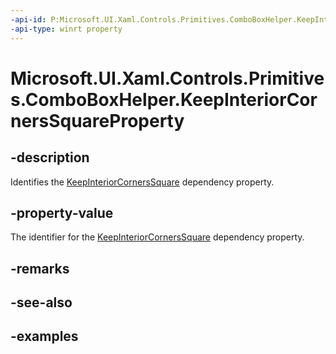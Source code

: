 ```yaml
---
-api-id: P:Microsoft.UI.Xaml.Controls.Primitives.ComboBoxHelper.KeepInteriorCornersSquareProperty
-api-type: winrt property
---
```


# Microsoft.UI.Xaml.Controls.Primitives.ComboBoxHelper.KeepInteriorCornersSquareProperty

<!--
public static Windows.UI.Xaml.DependencyProperty KeepInteriorCornersSquareProperty { get; }
-->

## -description

Identifies the [KeepInteriorCornersSquare](comboboxhelper_keepinteriorcornerssquare.md) dependency property.

## -property-value

The identifier for the [KeepInteriorCornersSquare](comboboxhelper_keepinteriorcornerssquare.md) dependency property.

## -remarks

## -see-also

## -examples

